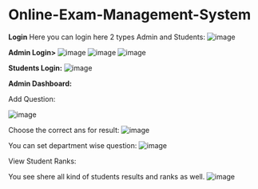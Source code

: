 # Online-Exam-Management-System
**Login**
Here you can login here 2 types Admin and Students:
![image](https://github.com/user-attachments/assets/38eb1cc2-e26e-42bb-b43e-845010735cd0)



**Admin Login>**
![image](https://github.com/user-attachments/assets/6cb199e1-d399-4082-bdba-473f7114f377)
![image](https://github.com/user-attachments/assets/c7a8c141-1cc3-4e2e-8542-24ecf446e3a2)
![image](https://github.com/user-attachments/assets/10e2643c-ca5e-4d25-9d7a-25f26d9cda5c)


**Students Login:**
![image](https://github.com/user-attachments/assets/e9280d91-288d-408f-83f1-af5b48062ab5)


**Admin Dashboard:**

Add Question:

![image](https://github.com/user-attachments/assets/7752ae13-fddc-40d0-95f7-05242aa0cf8f)

Choose the correct ans for result:
![image](https://github.com/user-attachments/assets/4bca473f-bda7-4e59-a439-b39847f421bf)

You can set department wise question:
![image](https://github.com/user-attachments/assets/dac05af1-459d-4fd5-8ed4-d2a0696e15b2)

View Student Ranks:

You see shere all kind of students results and ranks as well.
![image](https://github.com/user-attachments/assets/6e5d71c7-c8f9-46c3-b16a-5e9ec212f883)


